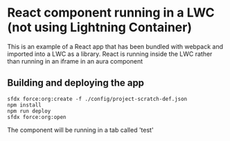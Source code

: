 # React component running in a LWC (not using Lightning Container)

This is an example of a React app that has been bundled with webpack and imported into a LWC as a library.
React is running inside the LWC rather than running in an iframe in an aura component

## Building and deploying the app


```sfdx force:auth:web:login --setdefaultdevhubusername --setalias my-hub-org
sfdx force:org:create -f ./config/project-scratch-def.json
npm install
npm run deploy
sfdx force:org:open
```
The component will be running in a tab called 'test'

